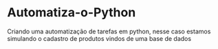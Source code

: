 # Automatiza-o-Python
Criando uma automatização de tarefas em python, nesse caso estamos simulando o cadastro de produtos vindos de uma base de dados

